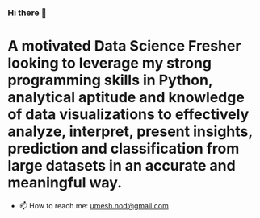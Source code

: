### Hi there 👋

# A motivated Data Science Fresher looking to leverage my strong programming skills in Python, analytical aptitude and knowledge of data visualizations to effectively analyze, interpret, present insights, prediction and classification from large datasets in an accurate and meaningful way.
- 📫 How to reach me: umesh.nod@gmail.com

<!--
**1umesh/1umesh** is a ✨ _special_ ✨ repository because its `README.md` (this file) appears on your GitHub profile.

Here are some ideas to get you started:

- 🔭 I’m currently working on ...
- 🌱 I’m currently learning ...
- 👯 I’m looking to collaborate on ...
- 🤔 I’m looking for help with ...
- 💬 Ask me about ...
- 📫 How to reach me: ...
- 😄 Pronouns: ...
- ⚡ Fun fact: ...
-->
